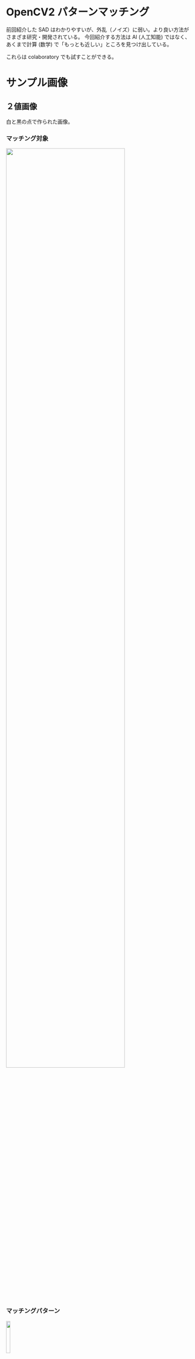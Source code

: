 # OpenCV2 パターンマッチング

前回紹介した SAD はわかりやすいが、外乱（ノイズ）に弱い。より良い方法がさまざま研究・開発されている。
今回紹介する方法は AI (人工知能) ではなく、あくまで計算 (数学) で「もっとも近しい」ところを見つけ出している。

これらは colaboratory でも試すことができる。

# サンプル画像

## ２値画像

白と黒の点で作られた画像。

### マッチング対象
<img src="./images/sample_vegi_2.png" width="80%"/>

### マッチングパターン
<img src="./images/sample_vegi_2_pat.png" width="15%"/>

### サンプルプログラム

``` python
import cv2

# ファイルを読み込む
img = cv2.imread("sample_vegi_2.png")
template = cv2.imread('sample_vegi_2_pat.png')
(h, w, c) = template.shape

# マッチング処理
res = cv2.matchTemplate(img, template, cv2.TM_CCORR_NORMED)
(min_val, max_val, min_loc, max_loc) = cv2.minMaxLoc(res)

# 四角で囲う
top_left = max_loc
bottom_right = (top_left[0] + w, top_left[1] + h)
cv2.rectangle(img, top_left, bottom_right, (0,0,255), 2)

# ファイルに書き出す
cv2.imwrite("result_2.png", img)
```

## グレースケール

真っ白 (255) から真っ黒 (0) まで 256 段階で色分けした画像。

### マッチング対象
<img src="./images/sample_vegi_gray.png"/>

### マッチングパターン
<img src="./images/sample_vegi_gray_pat.png" width="15%"/>

### サンプルプログラム

``` python
import cv2

# ファイルを読み込む
img = cv2.imread("sample_vegi_gray.png")
template = cv2.imread('sample_vegi_gray_pat.png')
(h, w, c) = template.shape

# マッチング処理
res = cv2.matchTemplate(img, template, cv2.TM_CCORR_NORMED)
(min_val, max_val, min_loc, max_loc) = cv2.minMaxLoc(res)

# 四角で囲う
top_left = max_loc
bottom_right = (top_left[0] + w, top_left[1] + h)
cv2.rectangle(img, top_left, bottom_right, (0,0,255), 2)

# ファイルに書き出す
cv2.imwrite("result_2.png", img)
```
## カラー画像

### マッチング対象
<img src="./images/sample_vegi.png" witdh="70%"/>

### マッチングパターン
<img src="./images/sample_vegi_pat.png" width="15%"/>

### サンプルプログラム

```
自分で書いてみよう
```

# 正規化相関係数 (TM_CCOEFF_NORMED)

もっとも頑健 (がんけん。丈夫、頑丈。ノイズに強い)。ただし計算がめんどくさい (コンピュータに負荷になる)。コンピュータが速いときにはこいつを使えばいい。
1 が最も似ている。0 が無相関。-1 は正反対。  
「ピアソンの相関係数」という値。

# 相関係数 (TM_CCOFF)

正規化相関係数は -1 ~ +1 の間に収まるようになっているが、それの計算を省いた。つまり相関値の範囲は画像次第。

# 正規化二乗差 (TM_SQDIFF_NORMED)

SAD は単純に引いたものの絶対値を足していたが、SQDIFF は引いたものを２乗して足し込む。ずれればずれるほど、差が広がる。
「正規化」は 0~1の範囲に収まるようにしたよ、という意味。
処理が簡単なので、コンピュータの負荷が軽い。ただし精度とのトレードオフ。

# 二乗差 (TM_SQDIFF)
引いたものの２乗して足し込む。
処理が簡単なので、コンピュータの負荷が軽い。ただし精度とのトレードオフ。

# 相互相関 (TM_CCORR)
画像を行列と見立て、内積 (掛け算) を求めたもの。傾向が似ていれば大きくなる。
(工業数学でやったけど覚えてる？)

# 正規化相互相関 (TM_CORR_NORMED)
上の相互相関を -1 ~ 1 の範囲に収まるようにしたもの。


```NORMED``` は normalized (正規化) の省略形。

# ラズパイ公式カメラ Ver.3 の対応

ラズパイ公式カメラ Ver.3 (Camera Module 3) は OpenCV の ```cap.read()``` メソッドからは読み取れないことがわかった。
別の方法として ```Picamera2``` というモジュールを使うと画像取得ができることがわかったので、Camera Module 3 を利用する人は、```Picamera2```
を利用すること。

## Camera Ver.2 用サンプル

```python
import cv2

cap = cv2.VideoCapture(0)      # Raspberry Piカメラのキャプチャを開始
# キャプチャが正常に開始されたかどうかを確認
if not cap.isOpened():
    print("カメラを開けませんでした。")
    exit()

while True:
    # フレームを1つずつ読み込む
    ret, frame = cap.read()

    # イメージの読み取り
    if not ret:
        print("フレームを読み込めませんでした。")
        break
    cv2.imshow('Raspberry Pi Camera', frame)

    # Escキーを入力されたら画面を閉じる
    key = cv2.waitKey(1)
    if key == 27:
        break

cap.release()
cv2.destroyAllWindows()
```

## Camera Ver.3 用サンプル

800x600 (WVGA) だと処理が重いかもしれない。6 行目の ```size``` を 640x480(VGA), 320x240(QVGA) に設定すると処理が軽くなる。

```python
import cv2                      # OpenCV を使う
from picamera2 import Picamera2 # Picamera2 を使う
from libcamera import controls  # カメラの制御パラメーター

camera = Picamera2()
camera.configure(camera.create_preview_configuration(main={"format": 'XRGB8888', "size": (800, 600)}))

# カメラを有効化
camera.start()
#カメラを連続オートフォーカスモードにする
camera.set_controls({"AfMode": controls.AfModeEnum.Continuous})

while True:
    # イメージの読み取り
    im = camera.capture_array()   
    cv2.imshow("Camera", im)
  
    # Escキーを入力されたら画面を閉じる
    key = cv2.waitKey(1)
    if key == 27:
      break

# 終了処理
camera.stop()
cv2.destroyAllWindows()
```

# 顔認識

Ver.3 カメラで顔認識をしてみよう。Ver.2 でもカメラの読み取り方法を変更すれば可能。  
(AI を使った) 認識は顔の特徴点 (目の位置、鼻の位置、口の位置) などから顔認識をしている。
OpenCV には **学習済みモデル** (顔の特徴を学習した状態の AI) が用意されていて、それを呼び出すことで顔認識ができる。猫の学習済みモデルもある。

<img src="./images/AI.png" width="80%"/>

```python
import cv2

from picamera2 import Picamera2

## ~.xml は設定ファイル。環境によって OpenCV をどこにインストールしたかで変化する。
## find /home /usr | grep frontalface と実行すると場所がわかる。
## 以下は、先生のラズパイの状態。
face_detector = cv2.CascadeClassifier("/home/takaya/.local/lib/python3.9/site-packages/cv2/data/haarcascade_frontalface_default.xml")

picam2 = Picamera2()
picam2.configure(picam2.create_preview_configuration(main={"format": 'XRGB8888', "size": (640, 480)}))

picam2.start()

while True:
    im = picam2.capture_array()

    # カラー画像からグレー画像に変換
    grey = cv2.cvtColor(im, cv2.COLOR_BGR2GRAY)

    # 顔認識
    faces = face_detector.detectMultiScale(grey, 1.1, 5)

    # 見つけた位置を緑で囲う
    for (x, y, w, h) in faces:
        cv2.rectangle(im, (x, y), (x + w, y + h), (0, 255, 0))

    cv2.imshow("Camera", im)
    key = cv2.waitKey(1)
    if key == 27:
        break
```
